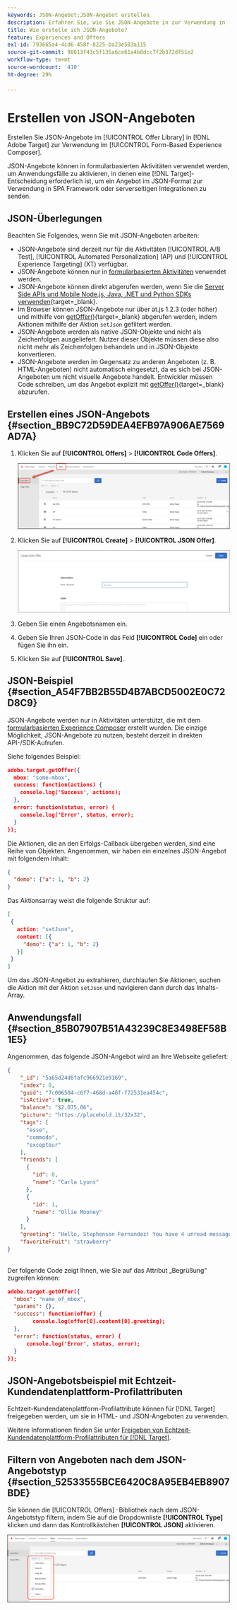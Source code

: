 ```yaml
---
keywords: JSON-Angebot;JSON-Angebot erstellen
description: Erfahren Sie, wie Sie JSON-Angebote in zur Verwendung in [!UICONTROL Form-Based Experience Composer] erstellen.
title: Wie erstelle ich JSON-Angebote?
feature: Experiences and Offers
exl-id: 793665a4-4cd6-458f-8225-ba23e503a115
source-git-commit: 98613f43c5f135a6ce61a4b8dcc7f2b372df51e2
workflow-type: tm+mt
source-wordcount: '410'
ht-degree: 29%

---
```


# Erstellen von JSON-Angeboten

Erstellen Sie JSON-Angebote im [!UICONTROL Offer Library] in [!DNL Adobe Target] zur Verwendung im [!UICONTROL Form-Based Experience Composer].

JSON-Angebote können in formularbasierten Aktivitäten verwendet werden, um Anwendungsfälle zu aktivieren, in denen eine [!DNL Target]-Entscheidung erforderlich ist, um ein Angebot im JSON-Format zur Verwendung in SPA Framework oder serverseitigen Integrationen zu senden.

## JSON-Überlegungen

Beachten Sie Folgendes, wenn Sie mit JSON-Angeboten arbeiten:

* JSON-Angebote sind derzeit nur für die Aktivitäten [!UICONTROL A/B Test], [!UICONTROL Automated Personalization] (AP) und [!UICONTROL Experience Targeting] (XT) verfügbar.
* JSON-Angebote können nur in [formularbasierten Aktivitäten](/help/main/c-experiences/form-experience-composer.md) verwendet werden.
* JSON-Angebote können direkt abgerufen werden, wenn Sie die [Server Side APIs und Mobile Node.js, Java, .NET und Python SDKs verwenden](https://experienceleague.adobe.com/docs/target-dev/developer/server-side/server-side-overview.html?lang=de){target=_blank}.
* Im Browser können JSON-Angebote nur über at.js 1.2.3 (oder höher) und mithilfe von [getOffer()](https://experienceleague.adobe.com/docs/target-dev/developer/client-side/at-js-implementation/functions-overview/adobe-target-getoffer.html){target=_blank} abgerufen werden, indem Aktionen mithilfe der Aktion `setJson` gefiltert werden.
* JSON-Angebote werden als native JSON-Objekte und nicht als Zeichenfolgen ausgeliefert. Nutzer dieser Objekte müssen diese also nicht mehr als Zeichenfolgen behandeln und in JSON-Objekte konvertieren.
* JSON-Angebote werden im Gegensatz zu anderen Angeboten (z. B. HTML-Angeboten) nicht automatisch eingesetzt, da es sich bei JSON-Angeboten um nicht visuelle Angebote handelt. Entwickler müssen Code schreiben, um das Angebot explizit mit [getOffer()](https://experienceleague.adobe.com/docs/target-dev/developer/client-side/at-js-implementation/functions-overview/adobe-target-getoffer.html){target=_blank} abzurufen.

## Erstellen eines JSON-Angebots {#section_BB9C72D59DEA4EFB97A906AE7569AD7A}

1. Klicken Sie auf **[!UICONTROL Offers]** > **[!UICONTROL Code Offers]**.

   ![Angebote > Registerkarte &quot;Code-Angebote&quot;](/help/main/c-experiences/c-manage-content/assets/code-offers-tab.png)

1. Klicken Sie auf **[!UICONTROL Create]** > **[!UICONTROL JSON Offer]**.

   ![offer-json image](assets/offer-json.png)

1. Geben Sie einen Angebotsnamen ein.
1. Geben Sie Ihren JSON-Code in das Feld **[!UICONTROL Code]** ein oder fügen Sie ihn ein.
1. Klicken Sie auf **[!UICONTROL Save]**.

## JSON-Beispiel {#section_A54F7BB2B55D4B7ABCD5002E0C72D8C9}

JSON-Angebote werden nur in Aktivitäten unterstützt, die mit dem [formularbasierten Experience Composer](/help/main/c-experiences/form-experience-composer.md) erstellt wurden. Die einzige Möglichkeit, JSON-Angebote zu nutzen, besteht derzeit in direkten API-/SDK-Aufrufen.

Siehe folgendes Beispiel:

```json
adobe.target.getOffer({ 
  mbox: "some-mbox", 
  success: function(actions) { 
    console.log('Success', actions); 
  }, 
  error: function(status, error) { 
    console.log('Error', status, error); 
  } 
});
```

Die Aktionen, die an den Erfolgs-Callback übergeben werden, sind eine Reihe von Objekten. Angenommen, wir haben ein einzelnes JSON-Angebot mit folgendem Inhalt:

```json
{ 
  "demo": {"a": 1, "b": 2} 
}
```

Das Aktionsarray weist die folgende Struktur auf:

```json
[ 
 { 
   action: "setJson", 
   content: [{ 
     "demo": {"a": 1, "b": 2} 
   }] 
 }  
]
```

Um das JSON-Angebot zu extrahieren, durchlaufen Sie Aktionen, suchen die Aktion mit der Aktion `setJson` und navigieren dann durch das Inhalts-Array.

## Anwendungsfall {#section_85B07907B51A43239C8E3498EF58B1E5}

Angenommen, das folgende JSON-Angebot wird an Ihre Webseite geliefert:

```json
{ 
    "_id": "5a65d24d8fafc966921e9169", 
    "index": 0, 
    "guid": "7c006504-c6f7-468d-a46f-f72531ea454c", 
    "isActive": true, 
    "balance": "$2,075.06", 
    "picture": "https://placehold.it/32x32", 
    "tags": [ 
      "esse", 
      "commodo", 
      "excepteur"
    ], 
    "friends": [ 
      { 
        "id": 0, 
        "name": "Carla Lyons" 
      }, 
      { 
        "id": 1, 
        "name": "Ollie Mooney" 
      } 
    ], 
    "greeting": "Hello, Stephenson Fernandez! You have 4 unread messages.", 
    "favoriteFruit": "strawberry" 
} 
  
```

Der folgende Code zeigt Ihnen, wie Sie auf das Attribut „Begrüßung“ zugreifen können:

```json
adobe.target.getOffer({   
  "mbox": "name_of_mbox", 
  "params": {}, 
  "success": function(offer) {           
        console.log(offer[0].content[0].greeting); 
  },   
  "error": function(status, error) {           
      console.log('Error', status, error); 
  } 
});
```

## JSON-Angebotsbeispiel mit Echtzeit-Kundendatenplattform-Profilattributen

Echtzeit-Kundendatenplattform-Profilattribute können für [!DNL Target] freigegeben werden, um sie in HTML- und JSON-Angeboten zu verwenden.

Weitere Informationen finden Sie unter [Freigeben von Echtzeit-Kundendatenplattform-Profilattributen für  [!DNL Target]](/help/main/c-integrating-target-with-mac/integrating-with-rtcdp.md#rtcdp-profile-attributes).

## Filtern von Angeboten nach dem JSON-Angebotstyp {#section_52533555BCE6420C8A95EB4EB8907BDE}

Sie können die [!UICONTROL Offers] -Bibliothek nach dem JSON-Angebotstyp filtern, indem Sie auf die Dropdownliste **[!UICONTROL Type]** klicken und dann das Kontrollkästchen **[!UICONTROL JSON]** aktivieren.

![offer-json-filter image](assets/offer-json-filter.png)
